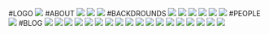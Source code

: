 #LOGO
![](https://github.com/raachilling/MyNutrition-FinalProject-React/blob/main/src/images/logos/roots-white.png)
#ABOUT
![](https://github.com/raachilling/MyNutrition-FinalProject-React/blob/main/src/images/about/brain.jpg)
![](https://github.com/raachilling/MyNutrition-FinalProject-React/blob/main/src/images/about/micro.jpg)
![](https://github.com/raachilling/MyNutrition-FinalProject-React/blob/main/src/images/about/smart.jpg)
#BACKDROUNDS
![](https://github.com/raachilling/MyNutrition-FinalProject-React/blob/main/src/images/backgrounds/IMG_8618.JPG)
![](https://github.com/raachilling/MyNutrition-FinalProject-React/blob/main/src/images/backgrounds/about-us.jpg)
![](https://github.com/raachilling/MyNutrition-FinalProject-React/blob/main/src/images/backgrounds/hp.jpg)
![](https://github.com/raachilling/MyNutrition-FinalProject-React/blob/main/src/images/backgrounds/menu.jpg)
![](https://github.com/raachilling/MyNutrition-FinalProject-React/blob/main/src/images/backgrounds/menu2.jpg)
![](https://github.com/raachilling/MyNutrition-FinalProject-React/blob/main/src/images/backgrounds/smart.jpg)
#PEOPLE
![](https://github.com/raachilling/MyNutrition-FinalProject-React/blob/main/src/images/people/chef.jpg)
#BLOG
![](https://github.com/raachilling/MyNutrition-FinalProject-React/blob/main/src/images/blog/acaibowl.jpg)
![](https://github.com/raachilling/MyNutrition-FinalProject-React/blob/main/src/images/blog/avosalmon.jpg)
![](https://github.com/raachilling/MyNutrition-FinalProject-React/blob/main/src/images/blog/bananabites.jpg)
![](https://github.com/raachilling/MyNutrition-FinalProject-React/blob/main/src/images/blog/chocolatebites.jpg)
![](https://github.com/raachilling/MyNutrition-FinalProject-React/blob/main/src/images/blog/granola-bowl.jpg)
![](https://github.com/raachilling/MyNutrition-FinalProject-React/blob/main/src/images/blog/green%26white.jpg)
![](https://github.com/raachilling/MyNutrition-FinalProject-React/blob/main/src/images/blog/immunityboost.jpg)
![](https://github.com/raachilling/MyNutrition-FinalProject-React/blob/main/src/images/blog/mexico.jpg)
![](https://github.com/raachilling/MyNutrition-FinalProject-React/blob/main/src/images/blog/nicecream.jpg)
![](https://github.com/raachilling/MyNutrition-FinalProject-React/blob/main/src/images/blog/noodles.jpg)
![](https://github.com/raachilling/MyNutrition-FinalProject-React/blob/main/src/images/blog/pancakes.jpg)
![](https://github.com/raachilling/MyNutrition-FinalProject-React/blob/main/src/images/blog/quinoa.jpg)
![](https://github.com/raachilling/MyNutrition-FinalProject-React/blob/main/src/images/blog/ricecakes.jpg)
![](https://github.com/raachilling/MyNutrition-FinalProject-React/blob/main/src/images/blog/risotto.jpg)
![](https://github.com/raachilling/MyNutrition-FinalProject-React/blob/main/src/images/blog/stuffed.jpg)
![](https://github.com/raachilling/MyNutrition-FinalProject-React/blob/main/src/images/blog/tacos.jpg)
![](https://github.com/raachilling/MyNutrition-FinalProject-React/blob/main/src/images/blog/very-berryoats.jpg)
![](https://github.com/raachilling/MyNutrition-FinalProject-React/blob/main/src/images/blog/wrap.jpg)
